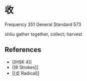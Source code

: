 # 收
Frequency 351
General Standard 573

shōu
gather together, collect; harvest

## References
- [[HSK 4]]
- [[6 Strokes]]
- [[攴 Radical]]
